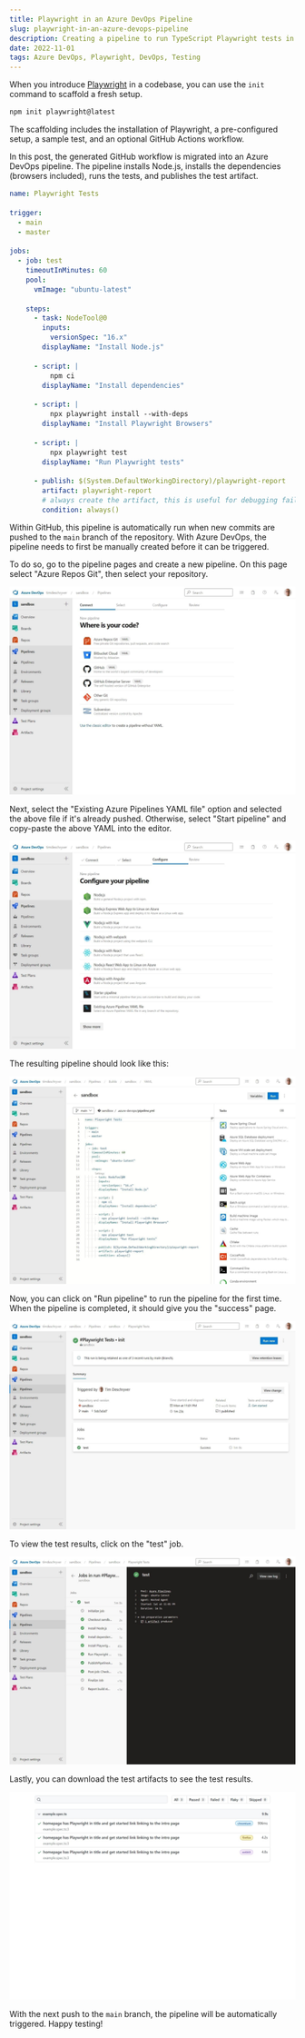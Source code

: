 ```yaml
---
title: Playwright in an Azure DevOps Pipeline
slug: playwright-in-an-azure-devops-pipeline
description: Creating a pipeline to run TypeScript Playwright tests in Azure DevOps.
date: 2022-11-01
tags: Azure DevOps, Playwright, DevOps, Testing
---
```


When you introduce [Playwright](https://playwright.dev/) in a codebase, you can use the `init` command to scaffold a fresh setup.

```bash
npm init playwright@latest
```

The scaffolding includes the installation of Playwright, a pre-configured setup, a sample test, and an optional GitHub Actions workflow.

In this post, the generated GitHub workflow is migrated into an Azure DevOps pipeline.
The pipeline installs Node.js, installs the dependencies (browsers included), runs the tests, and publishes the test artifact.

```yaml:.azure-pipeline/playwright.yml
name: Playwright Tests

trigger:
  - main
  - master

jobs:
  - job: test
    timeoutInMinutes: 60
    pool:
      vmImage: "ubuntu-latest"

    steps:
      - task: NodeTool@0
        inputs:
          versionSpec: "16.x"
        displayName: "Install Node.js"

      - script: |
          npm ci
        displayName: "Install dependencies"

      - script: |
          npx playwright install --with-deps
        displayName: "Install Playwright Browsers"

      - script: |
          npx playwright test
        displayName: "Run Playwright tests"

      - publish: $(System.DefaultWorkingDirectory)/playwright-report
        artifact: playwright-report
        # always create the artifact, this is useful for debugging failed tests
        condition: always()
```

Within GitHub, this pipeline is automatically run when new commits are pushed to the `main` branch of the repository.
With Azure DevOps, the pipeline needs to first be manually created before it can be triggered.

To do so, go to the pipeline pages and create a new pipeline.
On this page select "Azure Repos Git", then select your repository.

![Starting page of the the wizard to create or import a pipeline.](./images/1.png)

Next, select the "Existing Azure Pipelines YAML file" option and selected the above file if it's already pushed.
Otherwise, select "Start pipeline" and copy-paste the above YAML into the editor.

![Pick the option to create a new pipeline, or to import an existing pipeline.](./images/2.png)

The resulting pipeline should look like this:

![The pipeline containing the Playwright test setup.](./images/3.png)

Now, you can click on "Run pipeline" to run the pipeline for the first time.
When the pipeline is completed, it should give you the "success" page.

![A green pipeline build.](./images/4.png)

To view the test results, click on the "test" job.

![The detailed view of the pipeline build.](./images/5.png)

Lastly, you can download the test artifacts to see the test results.

![Playwright test reporter.](./images/6.png)

With the next push to the `main` branch, the pipeline will be automatically triggered.
Happy testing!

